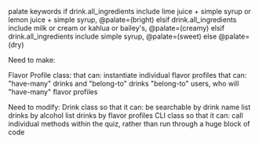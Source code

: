 palate keywords
  if drink.all_ingredients include lime juice + simple syrup or lemon juice + simple syrup, @palate=(bright)
  elsif drink.all_ingredients include milk or cream or kahlua or bailey\'s, @palate=(creamy)
  elsif drink.all_ingredients include simple syrup, @palate=(sweet)
  else @palate=(dry)



Need to make:

  Flavor Profile class:
    that can:
      instantiate individual flavor profiles
        that can:
          "have-many" drinks and "belong-to" drinks
          "belong-to" users, who will "have-many" flavor profiles


Need to modify:
  Drink class
    so that it can:
      be searchable by drink name
      list drinks by alcohol
      list drinks by flavor profiles
  CLI class
    so that it can:
      call individual methods within the quiz, rather than run through a huge block of code
